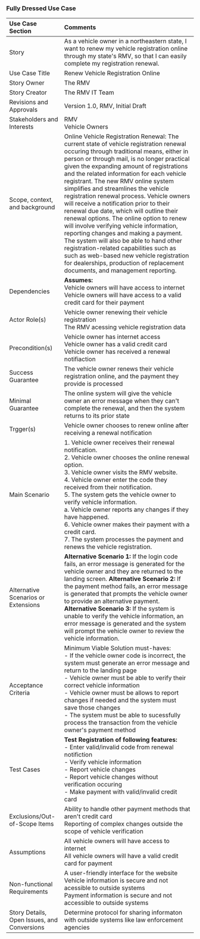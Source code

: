 ### Fully Dressed Use Case

|Use Case Section|Comments|
|:---|:---|
|Story|As a vehicle owner in a northeastern state, I want to renew my vehicle registration online through my state's RMV, so that I can easily complete my registration renewal.|
|Use Case Title|Renew Vehicle Registration Online|
|Story Owner|The RMV|
|Story Creator|The RMV IT Team|
|Revisions and Approvals|Version 1.0, RMV, Initial Draft|
|Stakeholders and Interests|RMV <br> Vehicle Owners|
|Scope, context, and background|Online Vehicle Registration Renewal: The current state of vehicle registration renewal occuring through traditional means, either in person or through mail, is no longer practical given the expanding amount of registrations and the related information for each vehicle registrant. The new RMV online system simplifies and streamlines the vehicle registration renewal process. Vehicle owners will receive a notification prior to their renewal due date, which will outline their renewal options. The online option to renew will involve verifying vehicle information, reporting changes and making a payment. The system will also be able to hand other registration-related capabilities such as such as web-based new vehicle registration for dealerships, production of replacement documents, and management reporting. |
|Dependencies|**Assumes:** <br> Vehicle owners will have access to internet <br> Vehicle owners will have access to a valid credit card for their payment|
|Actor Role(s)|Vehicle owner renewing their vehicle registration <br> The RMV acessing vehicle registration data|
|Precondition(s)|Vehicle owner has internet access <br> Vehicle owner has a valid credit card <br> Vehicle owner has received a renewal notifiaction|
|Success Guarantee|The vehicle owner renews their vehicle registration online, and the payment they provide is processed|
|Minimal Guarantee|The online system will give the vehicle owner an error message when they can't complete the renewal, and then the system returns to its prior state|
|Trgger(s)|Vehicle owner chooses to renew online after receiving a renewal notification|
|Main Scenario|1. Vehicle owner receives their renewal notification. <br> 2. Vehicle owner chooses the online renewal option. <br> 3. Vehicle owner visits the RMV website. <br> 4. Vehicle owner enter the code they received from their notification. <br> 5. The system gets the vehicle owner to verify vehicle information. <br> a. Vehicle owner reports any changes if they have happened. <br> 6. Vehicle owner makes their payment with a credit card. <br> 7. The system processes the payment and renews the vehicle registration.|
|Alternative Scenarios or Extensions|**Alternative Scenario 1:** If the login code fails, an error message is generated for the vehicle owner and they are returned to the landing screen. **Alternative Scenario 2:** If the payment method fails, an error message is generated that prompts the vehicle owner to provide an alternative payment. **Alternative Scenario 3:** If the system is unable to verify the vehicle information, an error message is generated and the system will prompt the vehicle owner to review the vehicle information.|
|Acceptance Criteria|Minimum Viable Solution must-haves: <br> - If the vehicle owner code is incorrect, the system must generate an error message and return to the landing page <br> - Vehicle owner must be able to verify their correct vehicle information <br> - Vehicle owner must be allows to report changes if needed and the system must save those changes <br> - The system must be able to sucessfully process the transaction from the vehicle owner's payment method|
|Test Cases|**Test Registration of following features:** <br> - Enter valid/invalid code from renewal notifiction <br> - Verify vehicle information <br> - Report vehicle changes <br> - Report vehicle changes without verification occuring <br> - Make payment with valid/invalid credit card|
|Exclusions/Out-of-Scope Items|Ability to handle other payment methods that aren't credit card <br> Reporting of complex changes outside the scope of vehicle verification|
|Assumptions|All vehicle owners will have access to internet <br> All vehicle owners will have a valid credit card for payment|
|Non-functional Requirements|A user-friendly interface for the website <br> Vehicle information is secure and not acessible to outside systems <br> Payment information is secure and not accessible to outside systems|
|Story Details, Open Issues, and Conversions|Determine protocol for sharing informaton with outside systems like law enforcement agencies|